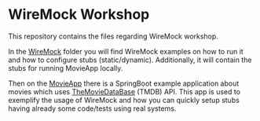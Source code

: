# WireMock Workshop

This repository contains the files regarding WireMock workshop.

In the [WireMock](/WireMock/) folder you will find WireMock examples on how to run it and how to configure stubs (static/dynamic). Additionally, it will contain the stubs for running MovieApp locally.

Then on the [MovieApp](/MovieApp/) there is a SpringBoot example application about movies which uses [TheMovieDataBase](https://developer.themoviedb.org) (TMDB) API. This app is used to exemplify the usage of WireMock and how you can quickly setup stubs having already some code/tests using real systems.
